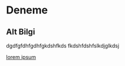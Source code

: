 # Deneme

## Alt Bilgi
dgdfgfdhfgdhfgkdshfkds
fkdshfdshfslkdjglkdsj

[lorem ipsum](http://google.com)